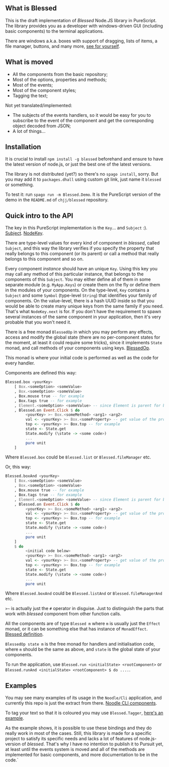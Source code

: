 ## What is Blessed

This is the draft implementation of _Blessed_ Node.JS library in PureScript. The library provides you as a developer with windows-driven GUI (including basic components) to the terminal applications.

There are windows a.k.a. boxes with support of dragging, lists of items, a file manager, buttons, and many more, [see for yourself](https://github.com/chjj/blessed).

## What is moved

* All the components from the basic repository;
* Most of the options, properties and methods;
* Most of the events;
* Most of the component styles;
* Tagging the text;

Not yet translated/implemented:

* The subjects of the events handlers, so it would be easy for you to subscribe to the event of the component and get the corresponding object decoded from JSON;
* A lot of things...

## Installation

It is crucial to install `npm install -g blessed` beforehand and ensure to have the latest version of node.js, or just the best one of the latest versions.

The library is not distributed (yet?) so there's no `spago install`, sorry. But you may add it to `packages.dhall` using custom git link, just name it `blessed` or something.

To test it: run `spago run -m Blessed.Demo`. It is the PureScript version of the demo in the `README.md` of `chjj/blessed` repository.

## Quick intro to the API

The key in this PureScript implementation is the `Key`... and `Subject` :). [Subject](https://github.com/shamansir/purescript-blessed/blob/main/src/Blessed/Internal/BlessedSubj.purs). [NodeKey](https://github.com/shamansir/purescript-blessed/blob/main/src/Blessed/Internal/NodeKey.purs).

There are type-level values for every kind of component in _blessed_, called `Subject`, and this way the library verifies if you specify the property that really belongs to this component (or its parent) or call a method that really belongs to this component and so on.

Every component _instance_ should have an unique `Key`. Using this key you may call any method of this particular instance, that belongs to the components of this `Subject`. You may either define all of them in some separate module (e.g. `MyApp.Keys`) or create them on the fly or define them in the modules of your components. On the type-level, `Key` contains a `Subject` and some `Symbol` (type-level `String`) that identifies your family of components. On the value-level, there is a hash UUID inside so that you would be able to create many unique keys from the same family if you need. That's what `NodeKey.next` is for. If you don't have the requirement to spawn several instances of the same component in your application, then it's very probable that you won't need it.

There is a free monad `BlessedOp` in which you may perform any effects, access and modify the global state (there are no per-component states for the moment, at least it could require some tricks), since it implements `State` monad, and call methods of your components using keys. [BlessedOp](https://github.com/shamansir/purescript-blessed/blob/main/src/Blessed/Internal/BlessedOp.purs).

This monad is where your initial code is performed as well as the code for every handler.

Components are defined this way:

```purescript
Blessed.box <yourKey>
	[ Box.<someOption> <someValue>
	, Box.<someOption> <someValue>
	, Box.mouse true -- for example
	, Box.tags true -- for example
	, Element.<someOption> <someValue> -- since Element is parent for box
	, Blessed.on Event.Click $ do
		 <yourKey> >~ Box.<someMethod> <arg1> <arg2>
		 val <- <yourKey> >~ Box.<someProperty> -- get value of the property
		 top <- <yourKey> >~ Box.top -- for example
		 state <- State.get
		 State.modify (\state -> <some code>)
	     ...
	     pure unit
	]
```

Where `Blessed.box` could be `Blessed.list` or `Blessed.fileManager` etc.

Or, this way:

```purescript
Blessed.boxAnd <yourKey>
	[ Box.<someOption> <someValue>
	, Box.<someOption> <someValue>
	, Box.mouse true -- for example
	, Box.tags true -- for example
	, Element.<someOption> <someValue> -- since Element is parent for box
	, Blessed.on Event.Click $ do
		 <yourKey> >~ Box.<someMethod> <arg1> <arg2>
		 val <- <yourKey> >~ Box.<someProperty> -- get value of the property
		 top <- <yourKey> >~ Box.top -- for example
		 state <- State.get
		 State.modify (\state -> <some code>)
	     ...
	     pure unit
	]
	$ do
		 <initial code below>
		 <yourKey> >~ Box.<someMethod> <arg1> <arg2>
		 val <- <yourKey> >~ Box.<someProperty> -- get value of the property
		 top <- <yourKey> >~ Box.top -- for example
		 state <- State.get
		 State.modify (\state -> <some code>)
	     ...
	     pure unit
```

Where `Blessed.boxAnd` could be `Blessed.listAnd` or `Blessed.fileManagerAnd` etc.

`>~` is actually just the `#` operator in disguise. Just to distinguish the parts that work with _blessed_ component from other function calls.

All the components are of type `Blessed m` where `m` is usually just the `Effect` monad, or it can be something else that has instance of `MonadEffect`. [Blessed definition](https://github.com/shamansir/purescript-blessed/blob/main/src/Blessed/Internal/Core.purs#L72).

`BlessedOp state m` is the free monad for handlers and initialisation code, where `m` should be the same as above, and `state` is the global state of your components.

To run the application, use `Blessed.run <initialState> <rootComponent>` or `Blessed.runAnd <initialState> <rootComponent> $ do ....`.

## Examples

You may see many examples of its usage in the `Noodle/Cli` application, and currently this repo is just the extract from there. [Noodle CLI components](https://github.com/shamansir/noodle/tree/main/src/Cli/Components).

To tag your text so that it is coloured you may use `Blessed.Tagger`, [here's an example](https://github.com/shamansir/noodle/blob/main/src/Cli/Tagging.purs).

As the example shows, it is possible to use these bindings and they do really work in most of the cases. Still, this library is made for a specific project to satisfy its specific needs and lacks a lot of features of node.js-version of _blessed_. That's why I have no intention to publish it to Pursuit yet, at least until the events system is moved and all of the methods are implemented for basic components, and more documentation to be in the code.`
